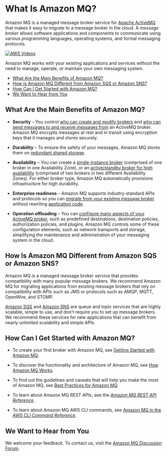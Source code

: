 # What Is Amazon MQ?<a name="welcome"></a>

Amazon MQ is a managed message broker service for [Apache ActiveMQ](http://activemq.apache.org/) that makes it easy to migrate to a message broker in the cloud\. A *message broker* allows software applications and components to communicate using various programming languages, operating systems, and formal messaging protocols\.

[![AWS Videos](http://img.youtube.com/vi/https://www.youtube.com/embed/ibvCmegX0Io?rel=0&amp;controls=0&amp;showinfo=0/0.jpg)](http://www.youtube.com/watch?v=https://www.youtube.com/embed/ibvCmegX0Io?rel=0&amp;controls=0&amp;showinfo=0)

Amazon MQ works with your existing applications and services without the need to manage, operate, or maintain your own messaging system\.


+ [What Are the Main Benefits of Amazon MQ?](#main-benefits)
+ [How is Amazon MQ Different from Amazon SQS or Amazon SNS?](#difference-from-sqs-sns)
+ [How Can I Get Started with Amazon MQ?](#get-started)
+ [We Want to Hear from You](#amazon-mq-we-want-to-hear-from-you)

## What Are the Main Benefits of Amazon MQ?<a name="main-benefits"></a>

+ **Security** – You control [who can create and modify brokers](amazon-mq-api-authentication-authorization.md) and [who can send messages to and receive messages from](activemq-authentication-authorization.md) an ActiveMQ broker\. Amazon MQ encrypts messages at rest and in transit using encryption keys that it manages and stores securely\.

+ **Durability** – To ensure the safety of your messages, Amazon MQ stores them on [redundant shared storage](amazon-mq-broker-architecture.md)\.

+ **Availability** – You can create a [single\-instance broker](single-broker-deployment.md) \(comprised of one broker in one Availability Zone\), or an [active/standby broker for high availability](active-standby-broker-deployment.md) \(comprised of two brokers in two different Availability Zones\)\. For either broker type, Amazon MQ automatically provisions infrastructure for high durability\.

+ **Enterprise readiness** – Amazon MQ supports industry\-standard APIs and protocols so you can [migrate from your existing message broker](amazon-mq-migrating.md) without rewriting [application code](amazon-mq-working-java-example.md)\.

+ **Operation offloading** – You can [configure many aspects of your ActiveMQ broker](amazon-mq-broker-configuration-parameters.md), such as predefined destinations, destination policies, authorization policies, and plugins\. Amazon MQ controls some of these configuration elements, such as network transports and storage, simplifying the maintenance and administration of your messaging system in the cloud\.

## How Is Amazon MQ Different from Amazon SQS or Amazon SNS?<a name="difference-from-sqs-sns"></a>

Amazon MQ is a managed message broker service that provides compatibility with many popular message brokers\. We recommend Amazon MQ for migrating applications from existing message brokers that rely on compatibility with APIs such as JMS or protocols such as AMQP, MQTT, OpenWire, and STOMP\.

[Amazon SQS](https://aws.amazon.com/sqs/) and [Amazon SNS](https://aws.amazon.com/sns/) are queue and topic services that are highly scalable, simple to use, and don't require you to set up message brokers\. We recommend these services for new applications that can benefit from nearly unlimited scalability and simple APIs\.

## How Can I Get Started with Amazon MQ?<a name="get-started"></a>

+ To create your first broker with Amazon MQ, see [Getting Started with Amazon MQ](amazon-mq-getting-started.md)\.

+ To discover the functionality and architecture of Amazon MQ, see [How Amazon MQ Works](amazon-mq-how-it-works.md)\.

+ To find out the guidelines and caveats that will help you make the most of Amazon MQ, see [Best Practices for Amazon MQ](amazon-mq-best-practices.md)\.

+ To learn about Amazon MQ REST APIs, see the *[Amazon MQ REST API Reference](http://docs.aws.amazon.com/amazon-mq/latest/api-reference/)*\.

+ To learn about Amazon MQ AWS CLI commands, see [Amazon MQ in the *AWS CLI Command Reference*](http://docs.aws.amazon.com/cli/latest/reference/mq/index.html)\.

## We Want to Hear from You<a name="amazon-mq-we-want-to-hear-from-you"></a>

We welcome your feedback\. To contact us, visit the [Amazon MQ Discussion Forum](https://forums.aws.amazon.com/forum.jspa?forumID=279)\.